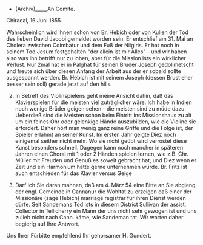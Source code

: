 + (Archiv)_____An Comite.

 Chiracal, 16 Juni 1855.

Wahrscheinlich wird Ihnen schon von Br. Hebich oder von Kullen der Tod des lieben David Jacobi gemeldet worden sein. Er entschlief am 31. Mai an Cholera zwischen Coimbatur und dem Fuß der Nilgiris. Er hat noch in seinem Tod Jesum festgehalten "der allein ist mir Alles" - und wir haben also was ihn betrifft nur zu loben, aber für die Mission ists ein wirklicher Verlust. Nur 2mal hat er in Palghat für seinen Bruder Joseph gedollmetscht und freute sich über diesen Anfang der Arbeit aus der er sobald sollte ausgespannt werden. Br. Hebich ist mit seinem Joseph (dessen Brust eher besser sein soll) gerade jetzt auf den hills.

2. In Betreff des Violinspielens geht meine Ansicht dahin, daß das Klavierspielen für die meisten viel zuträglicher wäre. Ich habe in Indien noch wenige Brüder geigen sehen - die meisten sind zu müde dazu. Ueberdieß sind die Meisten schon beim Eintritt ins Missionshaus zu alt um ein feines Ohr oder gelenkige Hände auszubilden, wie die Violine sie erfordert. Daher hört man wenig ganz reine Griffe und die Folge ist, der Spieler erlahmt an seiner Kunst. Im ersten Jahr geigte Diez noch einigemal seither nicht mehr. Wo sie nicht geübt wird verrostet diese Kunst besonders schnell. Dagegen kann noch mancher in späteren Jahren einen Choral mit 1 oder 2 Händen spielen lernen, wie z.B. Chr. Müller mit Freuden und Genuß es soweit gebracht hat, und Diez wenn er Zeit und ein Harmonium hätte gerne unternehmen würde. Br. Fritz ist auch entschieden für das Klavier versus Geige

3. Darf ich Sie daran mahnen, daß am 4. März 54 eine Bitte an Sie abgieng der engl. Gemeinde in Cannanur die Wohltat zu erzeigen daß einer der Missionäre (sage Hebich) marriage registrar für ihren Dienst werden dürfe. Seit Sandemans Tod ists in diesem District Sullivan der assist. Collector in Tellicherry ein Mann der uns nicht sehr gewogen ist und uns zulieb nicht nach Cann. käme, wie Sandeman tat. Wir warten daher begierig auf Ihre Antwort.

Uns Ihrer Fürbitte empfehlend
 Ihr gehorsamer
 H. Gundert.

